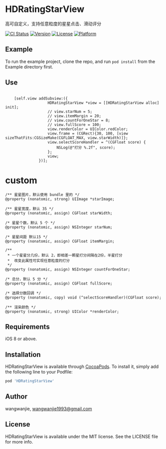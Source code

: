 # HDRatingStarView

高可自定义，支持任意粒度的星星点击、滑动评分

[![CI Status](https://img.shields.io/travis/wangwanjie/HDRatingStarView.svg?style=flat)](https://travis-ci.org/wangwanjie/HDRatingStarView)
[![Version](https://img.shields.io/cocoapods/v/HDRatingStarView.svg?style=flat)](https://cocoapods.org/pods/HDRatingStarView)
[![License](https://img.shields.io/cocoapods/l/HDRatingStarView.svg?style=flat)](https://cocoapods.org/pods/HDRatingStarView)
[![Platform](https://img.shields.io/cocoapods/p/HDRatingStarView.svg?style=flat)](https://cocoapods.org/pods/HDRatingStarView)

## Example

To run the example project, clone the repo, and run `pod install` from the Example directory first.

## Use

```ObjC

    [self.view addSubview:({
                   HDRatingStarView *view = [[HDRatingStarView alloc] init];
                   // view.starNum = 5;
                   // view.itemMargin = 20;
                   // view.countForOneStar = 8;
                   // view.fullScore = 100;
                   view.renderColor = UIColor.redColor;
                   view.frame = (CGRect){30, 100, [view sizeThatFits:CGSizeMake(CGFLOAT_MAX, view.starWidth)]};
                   view.selectScoreHandler = ^(CGFloat score) {
                       NSLog(@"打分 %.2f", score);
                   };
                   view;
               })];
```

# custom

```
/** 星星图片，默认使用 bundle 里的 */
@property (nonatomic, strong) UIImage *starImage;

/** 星星宽度，默认 35 */
@property (nonatomic, assign) CGFloat starWidth;

/* 星星个数，默认 5 个 */
@property (nonatomic, assign) NSInteger starNum;

/* 星星间距 默认15 */
@property (nonatomic, assign) CGFloat itemMargin;

/**
 * 一个星星分几份，默认 2，即相差一颗星打分间隔在2份，半星打分
 *  改变此属性可实现任意粒度的打分
 */
@property (nonatomic, assign) NSInteger countForOneStar;

/* 总分，默认 5 分 */
@property (nonatomic, assign) CGFloat fullScore;

/* 选择分数回调 */
@property (nonatomic, copy) void (^selectScoreHandler)(CGFloat score);

/** 渲染颜色 */
@property (nonatomic, strong) UIColor *renderColor;
```

## Requirements

iOS 8 or above.

## Installation

HDRatingStarView is available through [CocoaPods](https://cocoapods.org). To install
it, simply add the following line to your Podfile:

```ruby
pod 'HDRatingStarView'
```

## Author

wangwanjie, wangwanjie1993@gmail.com

## License

HDRatingStarView is available under the MIT license. See the LICENSE file for more info.
